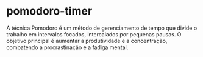 # pomodoro-timer
A técnica Pomodoro é um método de gerenciamento de tempo que divide o trabalho em intervalos focados, intercalados por pequenas pausas. O objetivo principal é aumentar a produtividade e a concentração, combatendo a procrastinação e a fadiga mental.
